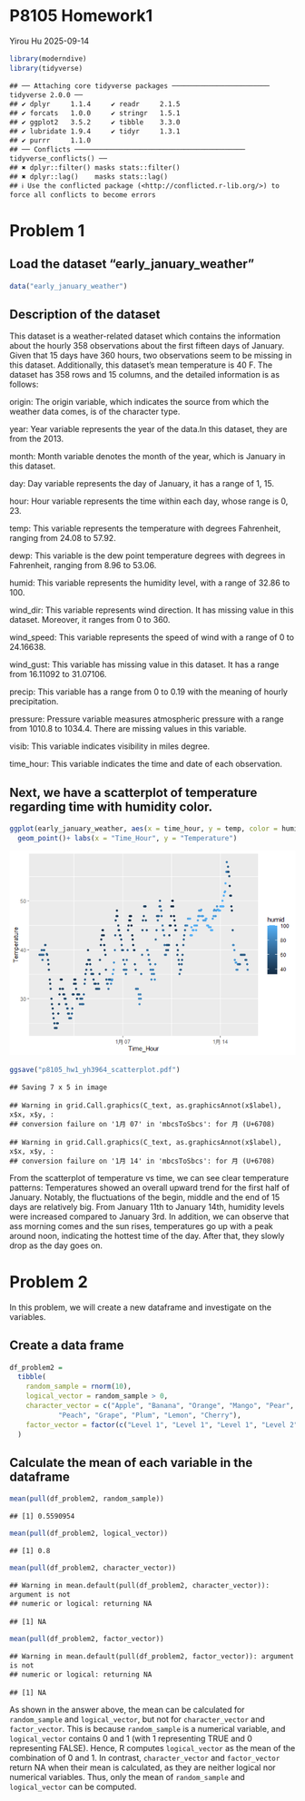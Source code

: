 P8105 Homework1
================
Yirou Hu
2025-09-14

``` r
library(moderndive)
library(tidyverse)
```

    ## ── Attaching core tidyverse packages ──────────────────────── tidyverse 2.0.0 ──
    ## ✔ dplyr     1.1.4     ✔ readr     2.1.5
    ## ✔ forcats   1.0.0     ✔ stringr   1.5.1
    ## ✔ ggplot2   3.5.2     ✔ tibble    3.3.0
    ## ✔ lubridate 1.9.4     ✔ tidyr     1.3.1
    ## ✔ purrr     1.1.0     
    ## ── Conflicts ────────────────────────────────────────── tidyverse_conflicts() ──
    ## ✖ dplyr::filter() masks stats::filter()
    ## ✖ dplyr::lag()    masks stats::lag()
    ## ℹ Use the conflicted package (<http://conflicted.r-lib.org/>) to force all conflicts to become errors

# Problem 1

## Load the dataset “early_january_weather”

``` r
data("early_january_weather")
```

## Description of the dataset

This dataset is a weather-related dataset which contains the information
about the hourly 358 observations about the first fifteen days of
January. Given that 15 days have 360 hours, two observations seem to be
missing in this dataset. Additionally, this dataset’s mean temperature
is 40 F. The dataset has 358 rows and 15 columns, and the detailed
information is as follows:

origin: The origin variable, which indicates the source from which the
weather data comes, is of the character type.

year: Year variable represents the year of the data.In this dataset,
they are from the 2013.

month: Month variable denotes the month of the year, which is January in
this dataset.

day: Day variable represents the day of January, it has a range of 1,
15.

hour: Hour variable represents the time within each day, whose range is
0, 23.

temp: This variable represents the temperature with degrees Fahrenheit,
ranging from 24.08 to 57.92.

dewp: This variable is the dew point temperature degrees with degrees in
Fahrenheit, ranging from 8.96 to 53.06.

humid: This variable represents the humidity level, with a range of
32.86 to 100.

wind_dir: This variable represents wind direction. It has missing value
in this dataset. Moreover, it ranges from 0 to 360.

wind_speed: This variable represents the speed of wind with a range of 0
to 24.16638.

wind_gust: This variable has missing value in this dataset. It has a
range from 16.11092 to 31.07106.

precip: This variable has a range from 0 to 0.19 with the meaning of
hourly precipitation.

pressure: Pressure variable measures atmospheric pressure with a range
from 1010.8 to 1034.4. There are missing values in this variable.

visib: This variable indicates visibility in miles degree.

time_hour: This variable indicates the time and date of each
observation.

## Next, we have a scatterplot of temperature regarding time with humidity color.

``` r
ggplot(early_january_weather, aes(x = time_hour, y = temp, color = humid)) + 
  geom_point()+ labs(x = "Time_Hour", y = "Temperature")
```

![](p8105_hw1_yh3964_files/figure-gfm/unnamed-chunk-3-1.png)<!-- -->

``` r
ggsave("p8105_hw1_yh3964_scatterplot.pdf")
```

    ## Saving 7 x 5 in image

    ## Warning in grid.Call.graphics(C_text, as.graphicsAnnot(x$label), x$x, x$y, :
    ## conversion failure on '1月 07' in 'mbcsToSbcs': for 月 (U+6708)

    ## Warning in grid.Call.graphics(C_text, as.graphicsAnnot(x$label), x$x, x$y, :
    ## conversion failure on '1月 14' in 'mbcsToSbcs': for 月 (U+6708)

From the scatterplot of temperature vs time, we can see clear
temperature patterns: Temperatures showed an overall upward trend for
the first half of January. Notably, the fluctuations of the begin,
middle and the end of 15 days are relatively big. From January 11th to
January 14th, humidity levels were increased compared to January 3rd. In
addition, we can observe that ass morning comes and the sun rises,
temperatures go up with a peak around noon, indicating the hottest time
of the day. After that, they slowly drop as the day goes on.

# Problem 2

In this problem, we will create a new dataframe and investigate on the
variables.

## Create a data frame

``` r
df_problem2 = 
  tibble(
    random_sample = rnorm(10),
    logical_vector = random_sample > 0,
    character_vector = c("Apple", "Banana", "Orange", "Mango", "Pear", 
            "Peach", "Grape", "Plum", "Lemon", "Cherry"),
    factor_vector = factor(c("Level 1", "Level 1", "Level 1", "Level 2", "Level 2", "Level 2", "Level 2", "Level 3", "Level 3", "Level 3"))
  )
```

## Calculate the mean of each variable in the dataframe

``` r
mean(pull(df_problem2, random_sample))
```

    ## [1] 0.5590954

``` r
mean(pull(df_problem2, logical_vector))
```

    ## [1] 0.8

``` r
mean(pull(df_problem2, character_vector))
```

    ## Warning in mean.default(pull(df_problem2, character_vector)): argument is not
    ## numeric or logical: returning NA

    ## [1] NA

``` r
mean(pull(df_problem2, factor_vector))
```

    ## Warning in mean.default(pull(df_problem2, factor_vector)): argument is not
    ## numeric or logical: returning NA

    ## [1] NA

As shown in the answer above, the mean can be calculated for
`random_sample` and `logical_vector`, but not for `character_vector` and
`factor_vector`. This is because `random_sample` is a numerical
variable, and `logical_vector` contains 0 and 1 (with 1 representing
TRUE and 0 representing FALSE). Hence, R computes `logical_vector` as
the mean of the combination of 0 and 1. In contrast, `character_vector`
and `factor_vector` return NA when their mean is calculated, as they are
neither logical nor numerical variables. Thus, only the mean of
`random_sample` and `logical_vector` can be computed.
